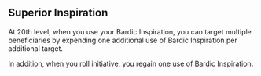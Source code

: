 ## Superior Inspiration
At 20th level, when you use your Bardic Inspiration, you can target multiple beneficiaries by expending one additional use of Bardic Inspiration per additional target.

In addition, when you roll initiative, you regain one use of Bardic Inspiration.

